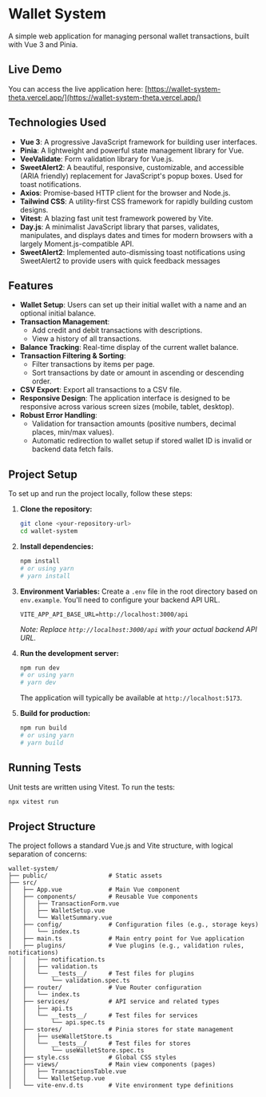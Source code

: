 # Wallet System

A simple web application for managing personal wallet transactions, built with Vue 3 and Pinia.

## Live Demo

You can access the live application here: [https://wallet-system-theta.vercel.app/](https://wallet-system-theta.vercel.app/)

## Technologies Used

*   **Vue 3**: A progressive JavaScript framework for building user interfaces.
*   **Pinia**: A lightweight and powerful state management library for Vue.
*   **VeeValidate**: Form validation library for Vue.js.
*   **SweetAlert2**: A beautiful, responsive, customizable, and accessible (ARIA friendly) replacement for JavaScript's popup boxes. Used for toast notifications.
*   **Axios**: Promise-based HTTP client for the browser and Node.js.
*   **Tailwind CSS**: A utility-first CSS framework for rapidly building custom designs.
*   **Vitest**: A blazing fast unit test framework powered by Vite.
*   **Day.js**: A minimalist JavaScript library that parses, validates, manipulates, and displays dates and times for modern browsers with a largely Moment.js-compatible API.
*   **SweetAlert2**: Implemented auto-dismissing toast notifications using SweetAlert2 to provide users with quick feedback messages

## Features

*   **Wallet Setup**: Users can set up their initial wallet with a name and an optional initial balance.
*   **Transaction Management**:
    *   Add credit and debit transactions with descriptions.
    *   View a history of all transactions.
*   **Balance Tracking**: Real-time display of the current wallet balance.
*   **Transaction Filtering & Sorting**:
    *   Filter transactions by items per page.
    *   Sort transactions by date or amount in ascending or descending order.
*   **CSV Export**: Export all transactions to a CSV file.
*   **Responsive Design**: The application interface is designed to be responsive across various screen sizes (mobile, tablet, desktop).
*   **Robust Error Handling**:
    *   Validation for transaction amounts (positive numbers, decimal places, min/max values).
    *   Automatic redirection to wallet setup if stored wallet ID is invalid or backend data fetch fails.

## Project Setup

To set up and run the project locally, follow these steps:

1.  **Clone the repository:**
    ```bash
    git clone <your-repository-url>
    cd wallet-system
    ```

2.  **Install dependencies:**
    ```bash
    npm install
    # or using yarn
    # yarn install
    ```

3.  **Environment Variables:**
    Create a `.env` file in the root directory based on `env.example`. You'll need to configure your backend API URL.
    ```
    VITE_APP_API_BASE_URL=http://localhost:3000/api
    ```
    *Note: Replace `http://localhost:3000/api` with your actual backend API URL.*

4.  **Run the development server:**
    ```bash
    npm run dev
    # or using yarn
    # yarn dev
    ```
    The application will typically be available at `http://localhost:5173`.

5.  **Build for production:**
    ```bash
    npm run build
    # or using yarn
    # yarn build
    ```

## Running Tests

Unit tests are written using Vitest. To run the tests:

```bash
npx vitest run
```

## Project Structure

The project follows a standard Vue.js and Vite structure, with logical separation of concerns:

```
wallet-system/
├── public/                 # Static assets
├── src/
│   ├── App.vue             # Main Vue component
│   ├── components/         # Reusable Vue components
│   │   ├── TransactionForm.vue
│   │   ├── WalletSetup.vue
│   │   └── WalletSummary.vue
│   ├── config/             # Configuration files (e.g., storage keys)
│   │   └── index.ts
│   ├── main.ts             # Main entry point for Vue application
│   ├── plugins/            # Vue plugins (e.g., validation rules, notifications)
│   │   ├── notification.ts
│   │   ├── validation.ts
│   │   └── __tests__/      # Test files for plugins
│   │       └── validation.spec.ts
│   ├── router/             # Vue Router configuration
│   │   └── index.ts
│   ├── services/           # API service and related types
│   │   ├── api.ts
│   │   └── __tests__/      # Test files for services
│   │       └── api.spec.ts
│   ├── stores/             # Pinia stores for state management
│   │   ├── useWalletStore.ts
│   │   └── __tests__/      # Test files for stores
│   │       └── useWalletStore.spec.ts
│   ├── style.css           # Global CSS styles
│   ├── views/              # Main view components (pages)
│   │   ├── TransactionsTable.vue
│   │   └── WalletSetup.vue
│   └── vite-env.d.ts       # Vite environment type definitions

```
